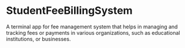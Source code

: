 # StudentFeeBillingSystem
A terminal app for fee management system that helps in managing and tracking fees or payments in various organizations, such as educational institutions, or businesses.
